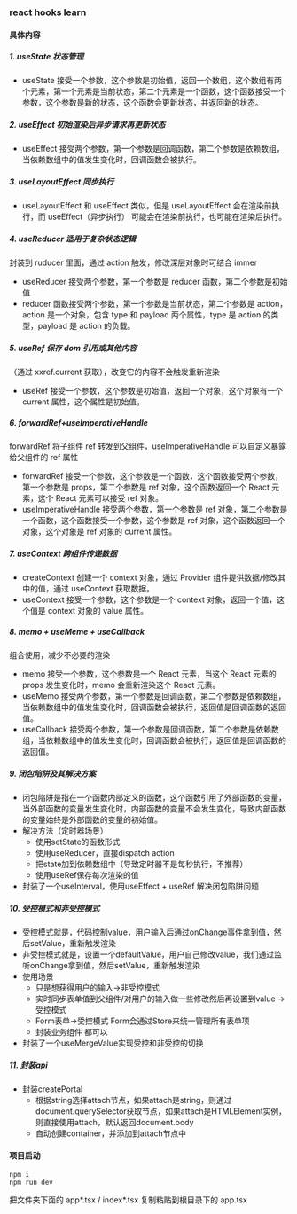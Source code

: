 ### react hooks learn

#### 具体内容

##### 1. **useState 状态管理**

   - useState 接受一个参数，这个参数是初始值，返回一个数组，这个数组有两个元素，第一个元素是当前状态，第二个元素是一个函数，这个函数接受一个参数，这个参数是新的状态，这个函数会更新状态，并返回新的状态。

##### 2. **useEffect 初始渲染后异步请求再更新状态**

   - useEffect 接受两个参数，第一个参数是回调函数，第二个参数是依赖数组，当依赖数组中的值发生变化时，回调函数会被执行。

##### 3. **useLayoutEffect 同步执行**

   - useLayoutEffect 和 useEffect 类似，但是 useLayoutEffect 会在渲染前执行，而 useEffect（异步执行） 可能会在渲染前执行，也可能在渲染后执行。

##### 4. **useReducer 适用于复杂状态逻辑**

封装到 ruducer 里面，通过 action 触发，修改深层对象时可结合 immer

   - useReducer 接受两个参数，第一个参数是 reducer 函数，第二个参数是初始值
   - reducer 函数接受两个参数，第一个参数是当前状态，第二个参数是 action，action 是一个对象，包含 type 和 payload 两个属性，type 是 action 的类型，payload 是 action 的负载。

##### 5. **useRef 保存 dom 引用或其他内容**

（通过 xxref.current 获取），改变它的内容不会触发重新渲染

   - useRef 接受一个参数，这个参数是初始值，返回一个对象，这个对象有一个 current 属性，这个属性是初始值。

##### 6. **forwardRef+useImperativeHandle**

forwardRef 将子组件 ref 转发到父组件，useImperativeHandle 可以自定义暴露给父组件的 ref 属性

   - forwardRef 接受一个参数，这个参数是一个函数，这个函数接受两个参数，第一个参数是 props，第二个参数是 ref 对象，这个函数返回一个 React 元素，这个 React 元素可以接受 ref 对象。
   - useImperativeHandle 接受两个参数，第一个参数是 ref 对象，第二个参数是一个函数，这个函数接受一个参数，这个参数是 ref 对象，这个函数返回一个对象，这个对象是 ref 对象的 current 属性。

##### 7. **useContext 跨组件传递数据**

   - createContext 创建一个 context 对象，通过 Provider 组件提供数据/修改其中的值，通过 useContext 获取数据。
   - useContext 接受一个参数，这个参数是一个 context 对象，返回一个值，这个值是 context 对象的 value 属性。

#####  8. **memo + useMeme + useCallback**

组合使用，减少不必要的渲染

   - memo 接受一个参数，这个参数是一个 React 元素，当这个 React 元素的 props 发生变化时，memo 会重新渲染这个 React 元素。
   - useMemo 接受两个参数，第一个参数是回调函数，第二个参数是依赖数组，当依赖数组中的值发生变化时，回调函数会被执行，返回值是回调函数的返回值。
   - useCallback 接受两个参数，第一个参数是回调函数，第二个参数是依赖数组，当依赖数组中的值发生变化时，回调函数会被执行，返回值是回调函数的返回值。

##### 9. **闭包陷阱及其解决方案**

   - 闭包陷阱是指在一个函数内部定义的函数，这个函数引用了外部函数的变量，当外部函数的变量发生变化时，内部函数的变量不会发生变化，导致内部函数的变量始终是外部函数的变量的初始值。
   - 解决方法（定时器场景）
     - 使用setState的函数形式
     - 使用useReducer，直接dispatch action
     - 把state加到依赖数组中（导致定时器不是每秒执行，不推荐）
     - 使用useRef保存每次渲染的值
   - 封装了一个useInterval，使用useEffect + useRef 解决闭包陷阱问题

##### 10. **受控模式和非受控模式**

   - 受控模式就是，代码控制value，用户输入后通过onChange事件拿到值，然后setValue，重新触发渲染
   - 非受控模式就是，设置一个defaultValue，用户自己修改value，我们通过监听onChange拿到值，然后setValue，重新触发渲染
   - 使用场景
      - 只是想获得用户的输入->非受控模式
      - 实时同步表单值到父组件/对用户的输入做一些修改然后再设置到value -> 受控模式
      - Form表单->受控模式 Form会通过Store来统一管理所有表单项
      - 封装业务组件 都可以
   - 封装了一个useMergeValue实现受控和非受控的切换

##### 11. **封装api**

   - 封装createPortal
      - 根据string选择attach节点，如果attach是string，则通过document.querySelector获取节点，如果attach是HTMLElement实例，则直接使用attach，默认返回document.body
      - 自动创建container，并添加到attach节点中
      
#### 项目启动

```
npm i
npm run dev
```

把文件夹下面的 app*.tsx / index*.tsx 复制粘贴到根目录下的 app.tsx 